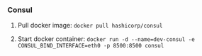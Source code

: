 ### Consul

1. Pull docker image:
```docker pull hashicorp/consul```

2. Start docker container:
```docker run -d --name=dev-consul -e CONSUL_BIND_INTERFACE=eth0 -p 8500:8500 consul```



